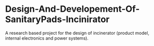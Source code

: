 # Design-And-Developement-Of-SanitaryPads-Incinirator
A research based project for the design of incinerator (product model, internal electronics and power systems).
